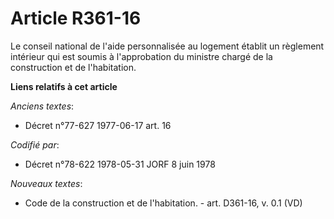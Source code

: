# Article R361-16

Le conseil national de l'aide personnalisée au logement établit un règlement intérieur qui est soumis à l'approbation du
ministre chargé de la construction et de l'habitation.

**Liens relatifs à cet article**

_Anciens textes_:

  - Décret n°77-627 1977-06-17 art. 16

_Codifié par_:

  - Décret n°78-622 1978-05-31 JORF 8 juin 1978

_Nouveaux textes_:

  - Code de la construction et de l'habitation. - art. D361-16, v. 0.1 (VD)

